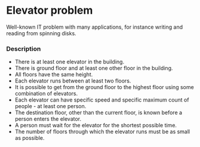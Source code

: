 # Elevator problem

Well-known IT problem with many applications, for instance writing and reading from spinning disks.

### Description

- There is at least one elevator in the building.
- There is ground floor and at least one other floor in the building.
- All floors have the same height.
- Each elevator runs between at least two floors.
- It is possible to get from the ground floor to the highest floor using some combination of elevators.
- Each elevator can have specific speed and specific maximum count of people - at least one person.
- The destination floor, other than the current floor, is known before a person enters the elevator.
- A person must wait for the elevator for the shortest possible time.
- The number of floors through which the elevator runs must be as small as possible.
